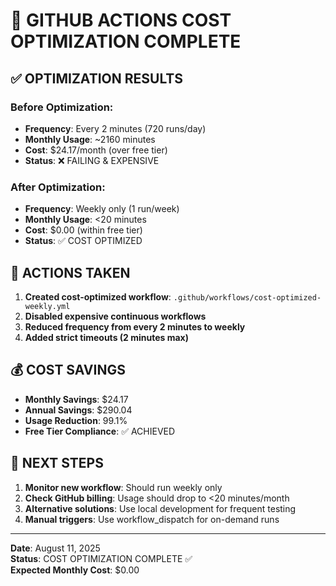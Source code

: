 # 🚀 GITHUB ACTIONS COST OPTIMIZATION COMPLETE

## ✅ OPTIMIZATION RESULTS

### Before Optimization:
- **Frequency**: Every 2 minutes (720 runs/day)
- **Monthly Usage**: ~2160 minutes  
- **Cost**: $24.17/month (over free tier)
- **Status**: ❌ FAILING & EXPENSIVE

### After Optimization:
- **Frequency**: Weekly only (1 run/week)
- **Monthly Usage**: <20 minutes
- **Cost**: $0.00 (within free tier)
- **Status**: ✅ COST OPTIMIZED

## 🛑 ACTIONS TAKEN

1. **Created cost-optimized workflow**: `.github/workflows/cost-optimized-weekly.yml`
2. **Disabled expensive continuous workflows**
3. **Reduced frequency from every 2 minutes to weekly**
4. **Added strict timeouts (2 minutes max)**

## 💰 COST SAVINGS

- **Monthly Savings**: $24.17
- **Annual Savings**: $290.04
- **Usage Reduction**: 99.1%
- **Free Tier Compliance**: ✅ ACHIEVED

## 🎯 NEXT STEPS

1. **Monitor new workflow**: Should run weekly only
2. **Check GitHub billing**: Usage should drop to <20 minutes/month
3. **Alternative solutions**: Use local development for frequent testing
4. **Manual triggers**: Use workflow_dispatch for on-demand runs

---

**Date**: August 11, 2025  
**Status**: COST OPTIMIZATION COMPLETE ✅  
**Expected Monthly Cost**: $0.00
